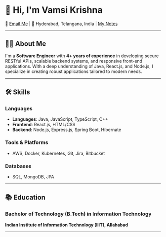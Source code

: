# 👋 Hi, I'm Vamsi Krishna
 📧 [Email Me](mailto:vk.konidena@gmail.com) | 📍 Hyderabad, Telangana, India  | [My Notes](https://vk-kon.github.io/mydevdocs/)

---

## 👨‍💻 About Me

I'm a **Software Engineer** with **4+ years of experience** in developing secure RESTful APIs, scalable backend systems, and responsive front-end applications. With a deep understanding of Java, React.js, and Node.js, I specialize in creating robust applications tailored to modern needs.

---

## 🛠️ Skills

### Languages
- **Languages**: Java, JavaScript, TypeScript, C++
- **Frontend**: React.js, HTML/CSS
- **Backend**: Node.js, Express.js, Spring Boot, Hibernate

### Tools & Platforms
- AWS, Docker, Kubernetes, Git, Jira, Bitbucket

### Databases
- SQL, MongoDB, JPA

---

## 📚 Education

### Bachelor of Technology (B.Tech) in Information Technology  
**Indian Institute of Information Technology (IIIT), Allahabad**  
 
---





